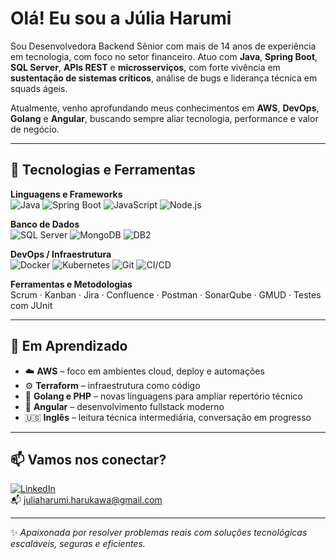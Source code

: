 # Olá! Eu sou a Júlia Harumi

Sou Desenvolvedora Backend Sênior com mais de 14 anos de experiência em tecnologia, com foco no setor financeiro. Atuo com **Java**, **Spring Boot**, **SQL Server**, **APIs REST** e **microsserviços**, com forte vivência em **sustentação de sistemas críticos**, análise de bugs e liderança técnica em squads ágeis.

Atualmente, venho aprofundando meus conhecimentos em **AWS**, **DevOps**, **Golang** e **Angular**, buscando sempre aliar tecnologia, performance e valor de negócio.

---

## 🚀 Tecnologias e Ferramentas

**Linguagens e Frameworks**  
![Java](https://img.shields.io/badge/Java-ED8B00?style=flat&logo=java&logoColor=white)
![Spring Boot](https://img.shields.io/badge/Spring_Boot-6DB33F?style=flat&logo=spring-boot&logoColor=white)
![JavaScript](https://img.shields.io/badge/JavaScript-F7DF1E?style=flat&logo=javascript&logoColor=black)
![Node.js](https://img.shields.io/badge/Node.js-339933?style=flat&logo=node.js&logoColor=white)

**Banco de Dados**  
![SQL Server](https://img.shields.io/badge/SQL_Server-CC2927?style=flat&logo=microsoft-sql-server&logoColor=white)
![MongoDB](https://img.shields.io/badge/MongoDB-47A248?style=flat&logo=mongodb&logoColor=white)
![DB2](https://img.shields.io/badge/IBM_DB2-003366?style=flat&logo=ibm&logoColor=white)

**DevOps / Infraestrutura**  
![Docker](https://img.shields.io/badge/Docker-2496ED?style=flat&logo=docker&logoColor=white)
![Kubernetes](https://img.shields.io/badge/Kubernetes-326CE5?style=flat&logo=kubernetes&logoColor=white)
![Git](https://img.shields.io/badge/Git-F05032?style=flat&logo=git&logoColor=white)
![CI/CD](https://img.shields.io/badge/CI/CD-blue?style=flat)

**Ferramentas e Metodologias**  
Scrum · Kanban · Jira · Confluence · Postman · SonarQube · GMUD · Testes com JUnit

---

## 🎯 Em Aprendizado

- ☁️ **AWS** – foco em ambientes cloud, deploy e automações
- ⚙️ **Terraform** – infraestrutura como código
- 🧠 **Golang e PHP** – novas linguagens para ampliar repertório técnico
- 🧩 **Angular** – desenvolvimento fullstack moderno
- 🇺🇸 **Inglês** – leitura técnica intermediária, conversação em progresso

---

## 📫 Vamos nos conectar?

[![LinkedIn](https://img.shields.io/badge/-LinkedIn-blue?style=flat&logo=linkedin&logoColor=white)](https://www.linkedin.com/in/julia-harumi-kawamoto-dos-santos)  
📬 juliaharumi.harukawa@gmail.com

---

✨ *Apaixonada por resolver problemas reais com soluções tecnológicas escaláveis, seguras e eficientes.*

